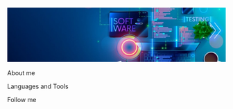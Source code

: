 ![Header](https://github.com/SarusTech/sarustech/blob/main/assets/1643094339796.jpg)

About me

Languages and Tools

Follow me
